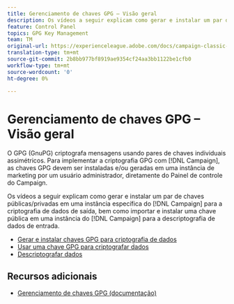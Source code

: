 ```yaml
---
title: Gerenciamento de chaves GPG – Visão geral
description: Os vídeos a seguir explicam como gerar e instalar um par de chaves públicas/privadas em uma instância do Campaign especificada para a criptografia de dados de saída, bem como importar e instalar uma chave pública em uma instância do Campaign para a descriptografia de dados de entrada.
feature: Control Panel
topics: GPG Key Management
team: TM
original-url: https://experienceleague.adobe.com/docs/campaign-classic-learn/tutorials/administrating/control-panel-acc/gpg-key-management/gpg-key-management-overview.html
translation-type: tm+mt
source-git-commit: 2b8bb977bf8919ae9354cf24aa3bb1122be1cfb0
workflow-type: tm+mt
source-wordcount: '0'
ht-degree: 0%

---
```



# Gerenciamento de chaves GPG – Visão geral

O GPG (GnuPG) criptografa mensagens usando pares de chaves individuais assimétricos. Para implementar a criptografia GPG com [!DNL Campaign], as chaves GPG devem ser instaladas e/ou geradas em uma instância de marketing por um usuário administrador, diretamente do Painel de controle do Campaign.

Os vídeos a seguir explicam como gerar e instalar um par de chaves públicas/privadas em uma instância específica do [!DNL Campaign] para a criptografia de dados de saída, bem como importar e instalar uma chave pública em uma instância do [!DNL Campaign] para a descriptografia de dados de entrada.

* [Gerar e instalar chaves GPG para criptografia de dados](./generating-and-installing-gpg-keys-for-data-encryption.md)
* [Usar uma chave GPG para criptografar dados](./using-a-gpg-key-to-encrypt-data.md)
* [Descriptografar dados](./decrypting-data.md)

## Recursos adicionais

* [Gerenciamento de chaves GPG (documentação)](https://docs.adobe.com/content/help/pt-BR/control-panel/using/instances-settings/gpg-keys-management.html)
